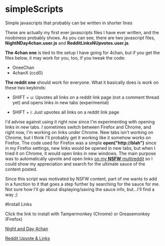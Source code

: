 # simpleScripts
Simple javascripts that probably can be written in shorter lines

These are actually my first ever javascripts files I have ever written, and the noobiness probably shows.
As you can see, there are two javascript files, <b>NightNDay4chan.user.js</b> and <b>RedditLinksNUpvotes.user.js</b>.

<b>The 4chan one</b> is tied to the setup I have going for 4chan, but if you get the files below, it may work for you, too,
if you tweak the code:

- OneeChan 
- 4chanX (ccd0)

<b>The reddit one</b> should work for everyone. What it basically does is work on these two keybinds: 

- SHIFT + u: Upvotes all links on a reddit link page (not a comment thread yet) and opens links in new tabs (experimental)

- SHIFT + i: Just upvotes all links on a reddit link page

I'd advise against using it right now since I'm experimenting with opening links in
new tabs. I sometimes switch between Firefox and Chrome, and right now, I'm working on links under Chrome. New tabs isn't working
on Chrome, but I think I'll probably get it working like it somehow works on Firefox. The code used for Firefox was a simple 
<b>open("http://blah")</b> since in my Firefox settings, new links would be opened in new tabs, but when I tried it on Chrome,
it would open links in new windows. The main purpose was to automatically upvote and open links 
<a href="https://www.reddit.com/user/Sn1pe/m/nsfwheaven">on my <b>NSFW</b> multireddit</a> so I could show my appreciation and search
for the ultimate sauce of the content posted. 

Since this script was motivated by NSFW content, part of me wants to add in a function to it that goes a step further by searching 
for the sauce for me. Not sure how I'll go about displaying/saving the sauce info, but...I'll find a way ;)

#Install Links

Click the link to install with Tampermonkey (Chrome) or Greasemonkey (Firefox)

<a href="https://github.com/Pythonplusplus/simpleScripts/NightNDay4chan.user.js">Night and Day 4chan</a>

<a href="https://github.com/Pythonplusplus/simpleScripts/RedditUpvotesNLinks.user.js">Reddit Upvote & Links</a>
